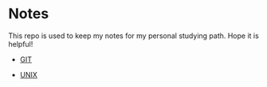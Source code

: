 # Notes
This repo is used to keep my notes for my personal studying path. Hope it is helpful!

- [GIT](Notes/Oct.2_GIT&UNIX.md)

- [UNIX](Notes/Oct.2_GIT&UNIX.md)
